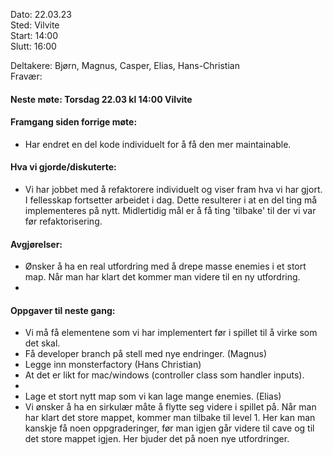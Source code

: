 Dato: 22.03.23  
Sted: Vilvite   
Start: 14:00   
Slutt: 16:00  

Deltakere: Bjørn, Magnus, Casper, Elias, Hans-Christian  
Fravær:  

#### Neste møte: Torsdag 22.03 kl 14:00 Vilvite

#### Framgang siden forrige møte:
- Har endret en del kode individuelt for å få den mer maintainable.


#### Hva vi gjorde/diskuterte:
- Vi har jobbet med å refaktorere individuelt og viser fram hva vi har gjort. I fellesskap  fortsetter arbeidet i dag. Dette resulterer i at en del ting må implementeres på nytt. Midlertidig mål er å få ting 'tilbake' til der vi var før refaktorisering.


#### Avgjørelser: 
- Ønsker å ha en real utfordring med å drepe masse enemies i et stort map. Når man har klart det kommer man videre til en ny utfordring.
- 

#### Oppgaver til neste gang:
- Vi må få elementene som vi har implementert før i spillet til å virke som det skal.
- Få developer branch på stell med nye endringer. (Magnus) 
- Legge inn monsterfactory (Hans Christian)
- At det er likt for mac/windows (controller class som handler inputs).
- 
- Lage et stort nytt map som vi kan lage mange enemies. (Elias)
- Vi ønsker å ha en sirkulær måte å flytte seg videre i spillet på. Når man har klart det store mappet, kommer man tilbake til level 1. Her kan man kanskje få noen oppgraderinger, før man igjen går videre til cave og til det store mappet igjen. Her bjuder det på noen nye utfordringer. 
